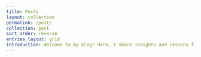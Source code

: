```yaml
---
title: Posts
layout: collection
permalink: /post/
collection: post
sort_order: reverse
entries_layout: grid
introduction: Welcome to my blog! Here, I share insights and lessons from my career journey. I wanted to create a journal to collect and solidify what I've learned and hopefully spark interest in these topics for others.
---
```


